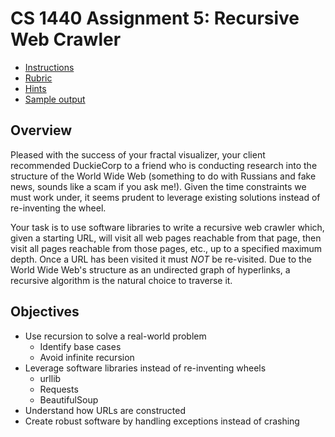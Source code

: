# CS 1440 Assignment 5: Recursive Web Crawler

* [Instructions](instructions/README.md)
* [Rubric](instructions/Rubric.md)
* [Hints](instructions/Hints.md)
* [Sample output](instructions/Output.md)


## Overview

Pleased with the success of your fractal visualizer, your client recommended
DuckieCorp to a friend who is conducting research into the structure of the
World Wide Web (something to do with Russians and fake news, sounds like a scam
if you ask me!).  Given the time constraints we must work under, it seems
prudent to leverage existing solutions instead of re-inventing the wheel.

Your task is to use software libraries to write a recursive web crawler which,
given a starting URL, will visit all web pages reachable from that page, then
visit all pages reachable from those pages, etc., up to a specified maximum
depth.  Once a URL has been visited it must *NOT* be re-visited.  Due to the
World Wide Web's structure as an undirected graph of hyperlinks, a recursive
algorithm is the natural choice to traverse it.


## Objectives

*   Use recursion to solve a real-world problem
    *   Identify base cases
    *   Avoid infinite recursion
*   Leverage software libraries instead of re-inventing wheels
    -   urllib
    -   Requests
    -   BeautifulSoup
*   Understand how URLs are constructed
*   Create robust software by handling exceptions instead of crashing
